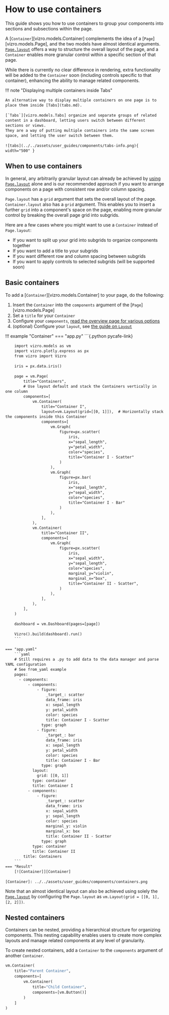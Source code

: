# How to use containers

This guide shows you how to use containers to group your components into sections and subsections within the page.

A [`Container`][vizro.models.Container] complements the idea of a [`Page`][vizro.models.Page], and the two models have almost identical arguments.
 [`Page.layout`](layouts.md) offers a way to structure the overall layout of the page, and a `Container` enables more granular control within a specific section of that page.

While there is currently no clear difference in rendering, extra functionality will be added to the `Container` soon (including controls specific to that container),
enhancing the ability to manage related components.

!!! note "Displaying multiple containers inside Tabs"

    An alternative way to display multiple containers on one page is to place them inside [Tabs](tabs.md).

    [`Tabs`][vizro.models.Tabs] organize and separate groups of related content in a dashboard, letting users switch between different sections or views.
    They are a way of putting multiple containers into the same screen space, and letting the user switch between them.

    ![tabs](../../assets/user_guides/components/tabs-info.png){ width="500" }



## When to use containers
In general, any arbitrarily granular layout can already be achieved by [using `Page.layout`](layouts.md) alone and is our
recommended approach if you want to arrange components on a page with consistent row and/or column spacing.

`Page.layout` has a `grid` argument that sets the overall layout of the page.
`Container.layout` also has a `grid` argument. This enables you to insert a further `grid` into a component's space on the page,
enabling more granular control by breaking the overall page grid into subgrids.

Here are a few cases where you might want to use a `Container` instead of `Page.layout`:

- If you want to split up your grid into subgrids to organize components together
- If you want to add a title to your subgrids
- If you want different row and column spacing between subgrids
- If you want to apply controls to selected subgrids (will be supported soon)


## Basic containers
To add a [`Container`][vizro.models.Container] to your page, do the following:

1. Insert the `Container` into the `components` argument of the [`Page`][vizro.models.Page]
2. Set a `title` for your `Container`
3. Configure your `components`, [read the overview page for various options](components.md)
4. (optional) Configure your `layout`, see [the guide on `Layout`](layouts.md)

!!! example "Container"
    === "app.py"
        ```{.python pycafe-link}

        import vizro.models as vm
        import vizro.plotly.express as px
        from vizro import Vizro

        iris = px.data.iris()

        page = vm.Page(
            title="Containers",
            # Use layout default and stack the Containers vertically in one column
            components=[
                vm.Container(
                    title="Container I",
                    layout=vm.Layout(grid=[[0, 1]]),  # Horizontally stack the components inside this Container
                    components=[
                        vm.Graph(
                            figure=px.scatter(
                                iris,
                                x="sepal_length",
                                y="petal_width",
                                color="species",
                                title="Container I - Scatter"
                            )
                        ),
                        vm.Graph(
                            figure=px.bar(
                                iris,
                                x="sepal_length",
                                y="sepal_width",
                                color="species",
                                title="Container I - Bar"
                            )
                        ),
                    ],
                ),
                vm.Container(
                    title="Container II",
                    components=[
                        vm.Graph(
                            figure=px.scatter(
                                iris,
                                x="sepal_width",
                                y="sepal_length",
                                color="species",
                                marginal_y="violin",
                                marginal_x="box",
                                title="Container II - Scatter",
                            )
                        ),
                    ],
                ),
            ],
        )

        dashboard = vm.Dashboard(pages=[page])

        Vizro().build(dashboard).run()
        ```

    === "app.yaml"
        ```yaml
        # Still requires a .py to add data to the data manager and parse YAML configuration
        # See from_yaml example
        pages:
          - components:
              - components:
                  - figure:
                      _target_: scatter
                      data_frame: iris
                      x: sepal_length
                      y: petal_width
                      color: species
                      title: Container I - Scatter
                    type: graph
                  - figure:
                      _target_: bar
                      data_frame: iris
                      x: sepal_length
                      y: petal_width
                      color: species
                      title: Container I - Bar
                    type: graph
                layout:
                  grid: [[0, 1]]
                type: container
                title: Container I
              - components:
                  - figure:
                      _target_: scatter
                      data_frame: iris
                      x: sepal_width
                      y: sepal_length
                      color: species
                      marginal_y: violin
                      marginal_x: box
                      title: Container II - Scatter
                    type: graph
                type: container
                title: Container II
            title: Containers
        ```
    === "Result"
        [![Container]][Container]

    [Container]: ../../assets/user_guides/components/containers.png

Note that an almost identical layout can also be achieved using solely the [`Page.layout`](layouts.md) by configuring the `Page.layout` as `vm.Layout(grid = [[0, 1], [2, 2]])`.

## Nested containers
Containers can be nested, providing a hierarchical structure for organizing components.
This nesting capability enables users to create more complex layouts and manage related components at any level of granularity.

To create nested containers, add a `Container` to the `components` argument of another `Container`.

```python title="Example"
vm.Container(
    title="Parent Container",
    components=[
        vm.Container(
            title="Child Container",
            components=[vm.Button()]
        )
    ]
)
```
